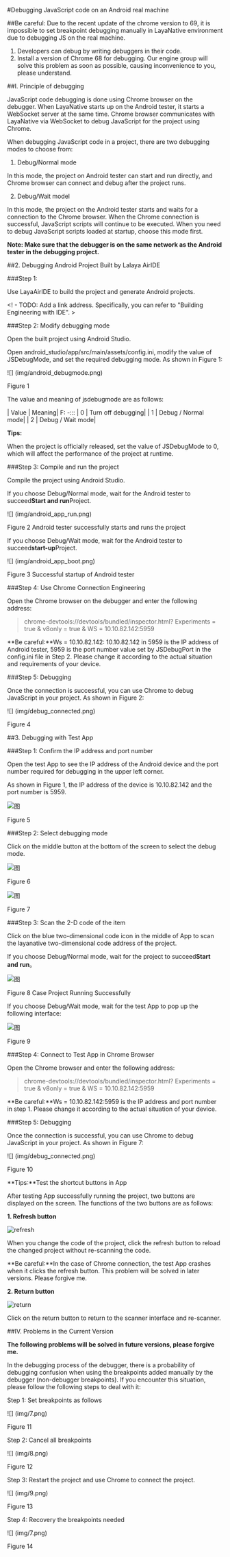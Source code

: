 #Debugging JavaScript code on an Android real machine


##Be careful:
Due to the recent update of the chrome version to 69, it is impossible to set breakpoint debugging manually in LayaNative environment due to debugging JS on the real machine.
1. Developers can debug by writing debuggers in their code.
2. Install a version of Chrome 68 for debugging.
Our engine group will solve this problem as soon as possible, causing inconvenience to you, please understand.


##I. Principle of debugging

JavaScript code debugging is done using Chrome browser on the debugger. When LayaNative starts up on the Android tester, it starts a WebSocket server at the same time. Chrome browser communicates with LayaNative via WebSocket to debug JavaScript for the project using Chrome.


When debugging JavaScript code in a project, there are two debugging modes to choose from:

1. Debug/Normal mode

In this mode, the project on Android tester can start and run directly, and Chrome browser can connect and debug after the project runs.

2. Debug/Wait model

In this mode, the project on the Android tester starts and waits for a connection to the Chrome browser. When the Chrome connection is successful, JavaScript scripts will continue to be executed.
When you need to debug JavaScript scripts loaded at startup, choose this mode first.


**Note: Make sure that the debugger is on the same network as the Android tester in the debugging project.**

##2. Debugging Android Project Built by Lalaya AirIDE

###Step 1:

Use LayaAirIDE to build the project and generate Android projects.

<! - TODO: Add a link address. Specifically, you can refer to "Building Engineering with IDE". >

###Step 2: Modify debugging mode

Open the built project using Android Studio.

Open android_studio/app/src/main/assets/config.ini, modify the value of JSDebugMode, and set the required debugging mode. As shown in Figure 1:

![] (img/android_debugmode.png)

Figure 1

The value and meaning of jsdebugmode are as follows:

| Value | Meaning|
F: -:::
| 0 | Turn off debugging|
| 1 | Debug / Normal mode|
| 2 | Debug / Wait mode|

**Tips:**

When the project is officially released, set the value of JSDebugMode to 0, which will affect the performance of the project at runtime.

###Step 3: Compile and run the project

Compile the project using Android Studio.

If you choose Debug/Normal mode, wait for the Android tester to succeed**Start and run**Project.

![] (img/android_app_run.png)

Figure 2 Android tester successfully starts and runs the project

If you choose Debug/Wait mode, wait for the Android tester to succeed**start-up**Project.

![] (img/android_app_boot.png)

Figure 3 Successful startup of Android tester

###Step 4: Use Chrome Connection Engineering

Open the Chrome browser on the debugger and enter the following address:

> chrome-devtools://devtools/bundled/inspector.html? Experiments = true & v8only = true & WS = 10.10.82.142:5959

**Be careful:**Ws = 10.10.82.142: 10.10.82.142 in 5959 is the IP address of Android tester, 5959 is the port number value set by JSDebugPort in the config.ini file in Step 2. Please change it according to the actual situation and requirements of your device.

###Step 5: Debugging

Once the connection is successful, you can use Chrome to debug JavaScript in your project. As shown in Figure 2:

![] (img/debug_connected.png)

Figure 4


##3. Debugging with Test App

###Step 1: Confirm the IP address and port number

Open the test App to see the IP address of the Android device and the port number required for debugging in the upper left corner.

As shown in Figure 1, the IP address of the device is 10.10.82.142 and the port number is 5959.

![图](img/app_ip_port.png)

Figure 5

###Step 2: Select debugging mode

Click on the middle button at the bottom of the screen to select the debug mode.

![图](img/debug_wait.png)

Figure 6

![图](img/debug_normal.png)

Figure 7


###Step 3: Scan the 2-D code of the item

Click on the blue two-dimensional code icon in the middle of App to scan the layanative two-dimensional code address of the project.

If you choose Debug/Normal mode, wait for the project to succeed**Start and run**。

![图](img/app_run.png)

Figure 8 Case Project Running Successfully


If you choose Debug/Wait mode, wait for the test App to pop up the following interface:

![图](img/chrome_connect.png)

Figure 9

###Step 4: Connect to Test App in Chrome Browser

Open the Chrome browser and enter the following address:

> chrome-devtools://devtools/bundled/inspector.html? Experiments = true & v8only = true & WS = 10.10.82.142:5959

**Be careful:**Ws = 10.10.82.142:5959 is the IP address and port number in step 1. Please change it according to the actual situation of your device.

###Step 5: Debugging

Once the connection is successful, you can use Chrome to debug JavaScript in your project. As shown in Figure 7:

![] (img/debug_connected.png)

Figure 10

**Tips:**Test the shortcut buttons in App

After testing App successfully running the project, two buttons are displayed on the screen. The functions of the two buttons are as follows:

**1. Refresh button**

![refresh](img/refresh.png)

When you change the code of the project, click the refresh button to reload the changed project without re-scanning the code.

**Be careful:**In the case of Chrome connection, the test App crashes when it clicks the refresh button. This problem will be solved in later versions. Please forgive me.

**2. Return button**

![return](img/return.png)

Click on the return button to return to the scanner interface and re-scanner.



##IV. Problems in the Current Version

**The following problems will be solved in future versions, please forgive me.**


In the debugging process of the debugger, there is a probability of debugging confusion when using the breakpoints added manually by the debugger (non-debugger breakpoints).
If you encounter this situation, please follow the following steps to deal with it:

Step 1: Set breakpoints as follows

![] (img/7.png)

Figure 11

Step 2: Cancel all breakpoints

![] (img/8.png)

Figure 12

Step 3: Restart the project and use Chrome to connect the project.

![] (img/9.png)

Figure 13

Step 4: Recovery the breakpoints needed

![] (img/7.png)

Figure 14